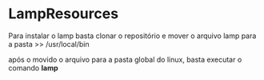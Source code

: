# LampResources
Para instalar o lamp basta clonar o repositório e mover o arquivo lamp para a pasta >> /usr/local/bin

após o movido o arquivo para a pasta global do linux, basta executar o comando **lamp**
